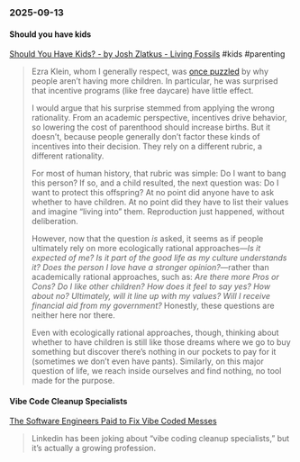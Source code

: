 ### 2025-09-13
#### Should you have kids
[Should You Have Kids? - by Josh Zlatkus - Living Fossils](https://thelivingfossils.substack.com/p/should-you-have-kids) #kids #parenting 

> Ezra Klein, whom I generally respect, was [once puzzled](https://podcasts.apple.com/us/podcast/birthrates-are-plummeting-worldwide-why/id1548604447?i=1000649683423) by why people aren’t having more children. In particular, he was surprised that incentive programs (like free daycare) have little effect.
> 
> I would argue that his surprise stemmed from applying the wrong rationality. From an academic perspective, incentives drive behavior, so lowering the cost of parenthood should increase births. But it doesn’t, because people generally don’t factor these kinds of incentives into their decision. They rely on a different rubric, a different rationality.
> 
> For most of human history, that rubric was simple: Do I want to bang this person? If so, and a child resulted, the next question was: Do I want to protect this offspring? At no point did anyone have to ask whether to have children. At no point did they have to list their values and imagine “living into” them. Reproduction just happened, without deliberation.
> 
> However, now that the question _is_ asked, it seems as if people ultimately rely on more ecologically rational approaches—_Is it expected of me? Is it part of the good life as my culture understands it? Does the person I love have a stronger opinion?_—rather than academically rational approaches, such as: _Are there more Pros or Cons? Do I like other children? How does it feel to say yes? How about no? Ultimately, will it line up with my values? Will I receive financial aid from my government?_ Honestly, these questions are neither here nor there.
> 
> Even with ecologically rational approaches, though, thinking about whether to have children is still like those dreams where we go to buy something but discover there’s nothing in our pockets to pay for it (sometimes we don’t even have pants). Similarly, on this major question of life, we reach inside ourselves and find nothing, no tool made for the purpose.

#### Vibe Code Cleanup Specialists
[The Software Engineers Paid to Fix Vibe Coded Messes](https://www.404media.co/the-software-engineers-paid-to-fix-vibe-coded-messes/)

> Linkedin has been joking about “vibe coding cleanup specialists,” but it’s actually a growing profession.
